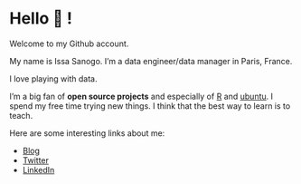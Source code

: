 
<!-- README.md is generated from README.Rmd. Please edit that file -->

# Hello :wave: !

Welcome to my Github account.

My name is Issa Sanogo. I’m a data engineer/data manager in Paris,
France.

I love playing with data.

I’m a big fan of **open source projects** and especially of
[R](https://www.r-project.org/) and [ubuntu](https://ubuntu.com/). I
spend my free time trying new things. I think that the best way to learn
is to teach.

Here are some interesting links about me:

- [Blog](https://ngsanogo.rbind.io)
- [Twitter](https://twitter.com/ngsanogo)
- [LinkedIn](https://www.linkedin.com/in/ngsanogo/)
